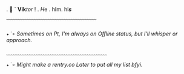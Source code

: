 .   🫗  `  __Vik__*tor*  !  . *H*e . h**i**m. hi***s***

﹋﹋﹋﹋﹋﹋﹋﹋﹋﹋﹋﹋﹋﹋﹋﹋﹋

`✦` ˙∘ _Sometimes on Pt, I'm always on Offline status, but I'll whisper or approach._

﹏﹏﹏﹏﹏﹏﹏﹏﹏﹏﹏﹏﹏﹏﹏﹏﹏﹏﹏

`✦` ˙∘ _Might make a rentry.co Later to put all my list bfyi._
